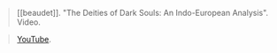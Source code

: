 > [[beaudet]]. "The Deities of Dark Souls: An Indo-European Analysis". Video. 

> [YouTube](https://youtu.be/AEh0AHYAzZU).